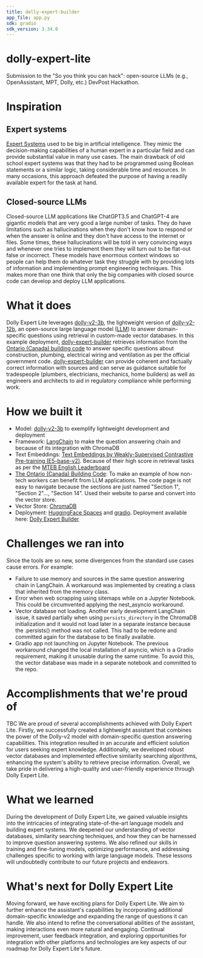```yaml
---
title: dolly-expert-builder
app_file: app.py
sdk: gradio
sdk_version: 3.34.0
---
```

# dolly-expert-lite
Submission to the "So you think you can hack": open-source LLMs (e.g., OpenAssistant, MPT, Dolly, etc.) DevPost Hackathon.

# Inspiration
## Expert systems
 [Expert Systems](https://en.wikipedia.org/wiki/Expert_system) used to be big in artificial intelligence. They mimic the decision-making capabilities of a human expert in a particular field and can provide substantial value in many use cases. The main drawback of old school expert systems was that they had to be programmed using Boolean statements or a similar logic, taking considerable time and resources. In many occasions, this approach defeated the purpose of having a readily available expert for the task at hand.

## Closed-source LLMs
Closed-source LLM applications like ChatGPT3.5 and ChatGPT-4 are gigantic models that are very good a large number of tasks. They do have limitations such as hallucinations when they don't know how to respond or when the answer is online and they don't have access to the internet or files. Some times, these hallucinations will be told in very convincing ways and whenever one tries to implement them they will turn out to be flat-out false or incorrect. These models have enormous context windows so people can help them do
whatever task they struggle with by providing lots of information and implementing prompt engineering techniques. This makes more than one think that only the big companies with closed source code can develop and deploy LLM applications.

# What it does
Dolly Expert Lite leverages [dolly-v2-3b](dolly-v2-3b), the lightweight version of [dolly-v2-12b](https://huggingface.co/databricks/dolly-v2-12b), an open-source large language model ([LLM](https://en.wikipedia.org/wiki/Large_language_model)) to answer domain-specific questions using retrieval in custom-made vector databases. In this example deployment, [dolly-expert-builder](https://huggingface.co/spaces/salgadev/dolly-expert-builder) retrieves information from the [Ontario (Canada) building code](https://www.buildingcode.online/) to answer specific questions about construction, plumbing, electrical wiring and ventilation as per the official government code. [dolly-expert-builder](https://huggingface.co/spaces/salgadev/dolly-expert-builder) can provide coherent and factually correct information with sources and can serve as guidance suitable for tradespeople (plumbers, electricians, mechanics, home builders) as well as engineers and architects to aid in regulatory compliance while performing work.


# How we built it
- Model: [dolly-v2-3b](dolly-v2-3b) to exemplify lightweight development and deployment
- Framework: [LangChain](https://github.com/hwchase17/langchain) to make  the question answering chain and because of its integration with ChromaDB
- Text Embeddings: [Text Embeddings by Weakly-Supervised Contrastive Pre-training (E5-base-v2)](https://huggingface.co/intfloat/e5-base-v2). Because of their high score in retrieval tasks as per the [MTEB English Leaderboard](https://huggingface.co/spaces/mteb/leaderboard)
- [The Ontario (Canada) Building Code](https://www.buildingcode.online/): To make an example of how non-tech workers can benefit from LLM applications. The code page is not easy to navigate because the sections are just named "Section 1", "Section 2"..., "Section 14". Used their website to parse and convert into the vector store.
- Vector Store: [ChromaDB](https://github.com/chroma-core/chroma)
- Deployment: [HuggingFace Spaces](https://huggingface.co/) and [gradio](https://gradio.app/). Deployment available here: [Dolly Expert Builder](https://huggingface.co/spaces/salgadev/dolly-expert-builder)


# Challenges we ran into
Since the tools are so new, some divergences from the standard use cases cause errors. For example:
- Failure to use memory and sources in the same question answering chain in LangChain. A workaround was implemented by creating a class that inherited from the memory class.
- Error when web scrapping using sitemaps while on a Jupyter Notebook.  This could be circumvented applying the nest_asyncio workaround.
- Vector database not loading. Another early development LangChain issue, it saved partially when using ```persists_directory``` in the ChromaDB initialization and it would not load later in a separate instance because the .persists() method was not called. This had to be redone and committed again for the database to be finally available.
- Gradio app not launching on Jupyter Notebook. The previous workaround changed the local installation of asyncio, which is a Gradio requirement, making it unusable during the same runtime. To avoid this, the vector database was made in a separate notebook and committed to the repo.


# Accomplishments that we're proud of
TBC
We are proud of several accomplishments achieved with Dolly Expert Lite. Firstly, we successfully created a lightweight assistant that combines the power of the Dolly-v2 model with domain-specific question answering capabilities. This integration resulted in an accurate and efficient solution for users seeking expert knowledge. Additionally, we developed robust vector databases and implemented effective similarity searching algorithms, enhancing the system's ability to retrieve precise information. Overall, we take pride in delivering a high-quality and user-friendly experience through Dolly Expert Lite.

# What we learned
During the development of Dolly Expert Lite, we gained valuable insights into the intricacies of integrating state-of-the-art language models and building expert systems. We deepened our understanding of vector databases, similarity searching techniques, and how they can be harnessed to improve question answering systems. We also refined our skills in training and fine-tuning models, optimizing performance, and addressing challenges specific to working with large language models. These lessons will undoubtedly contribute to our future projects and endeavors.

# What's next for Dolly Expert Lite
Moving forward, we have exciting plans for Dolly Expert Lite. We aim to further enhance the assistant's capabilities by incorporating additional domain-specific knowledge and expanding the range of questions it can handle. We also intend to refine the conversational abilities of the assistant, making interactions even more natural and engaging. Continual improvement, user feedback integration, and exploring opportunities for integration with other platforms and technologies are key aspects of our roadmap for Dolly Expert Lite's future.
